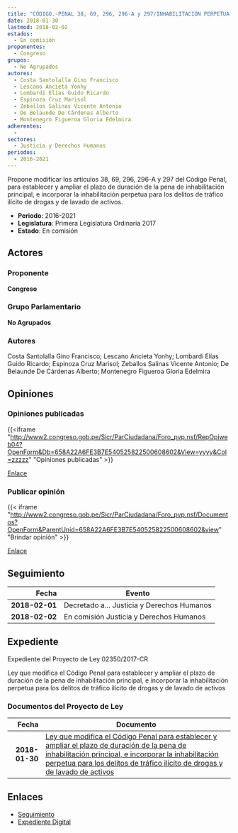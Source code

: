 ```yaml
---
title: "CÓDIGO.-PENAL 38, 69, 296, 296-A y 297/INHABILITACIÓN PERPETUA PARA LOS DELITOS DE TRÁFICO ILÍCITO DE DROGAS Y DE LAVADO DE ACTIVOS"
date: 2018-01-30
lastmod: 2018-02-02
estados: 
  - En comisión
proponentes: 
  - Congreso
grupos: 
  - No Agrupados
autores: 
  - Costa Santolalla Gino Francisco
  - Lescano Ancieta Yonhy
  - Lombardi Elías Guido Ricardo
  - Espinoza Cruz Marisol
  - Zeballos Salinas Vicente Antonio
  - De Belaunde De Cárdenas Alberto
  - Montenegro Figueroa Gloria Edelmira
adherentes: 
  - 
sectores: 
  - Justicia y Derechos Humanos
periodos: 
  - 2016-2021
---
```


Propone modificar los artículos 38, 69, 296, 296-A y 297 del Código Penal, para establecer y ampliar el plazo de duración de la pena de inhabilitación principal, e incorporar la inhabilitación perpetua para los delitos de tráfico ilícito de drogas y de lavado de activos.

- **Periodo**: 2016-2021
- **Legislatura**: Primera Legislatura Ordinaria 2017
- **Estado**: En comisión

## Actores

### Proponente

**Congreso**

### Grupo Parlamentario

**No Agrupados**

### Autores

Costa Santolalla Gino Francisco; Lescano Ancieta Yonhy; Lombardi Elías Guido Ricardo; Espinoza Cruz Marisol; Zeballos Salinas Vicente Antonio; De Belaunde De Cárdenas Alberto; Montenegro Figueroa Gloria Edelmira


## Opiniones

### Opiniones publicadas

{{<iframe "http://www2.congreso.gob.pe/Sicr/ParCiudadana/Foro_pvp.nsf/RepOpiweb04?OpenForm&Db=658A22A6FE3B7E540525822500608602&View=yyyy&Col=zzzzz" "Opiniones publicadas" >}}

[Enlace](http://www2.congreso.gob.pe/Sicr/ParCiudadana/Foro_pvp.nsf/RepOpiweb04?OpenForm&Db=658A22A6FE3B7E540525822500608602&View=yyyy&Col=zzzzz)
### Publicar opinión

{{< iframe "http://www2.congreso.gob.pe/Sicr/ParCiudadana/Foro_pvp.nsf/Documentos?OpenForm&ParentUnid=658A22A6FE3B7E540525822500608602&view" "Brindar opinión" >}}

[Enlace](http://www2.congreso.gob.pe/Sicr/ParCiudadana/Foro_pvp.nsf/Documentos?OpenForm&ParentUnid=658A22A6FE3B7E540525822500608602&view)

## Seguimiento

| Fecha | Evento |
|------:|--------|
| **2018-02-01** | Decretado a... Justicia y Derechos Humanos|
| **2018-02-02** | En comisión Justicia y Derechos Humanos|


## Expediente

Expediente del Proyecto de Ley 02350/2017-CR

Ley que modifica el Código Penal para establecer y ampliar el plazo de duración de la pena de inhabilitación principal, e incorporar la inhabilitación perpetua para los delitos de tráfico ilícito de drogas y de lavado de activos


### Documentos del Proyecto de Ley

| Fecha | Documento |
|------:|--------|
| **2018-01-30** | [Ley que modifica el Código Penal para establecer y ampliar el plazo de duración de la pena de inhabilitación principal, e incorporar la inhabilitación perpetua para los delitos de tráfico ilícito de drogas y de lavado de activos](http://www.leyes.congreso.gob.pe/Documentos/2016_2021/Proyectos_de_Ley_y_de_Resoluciones_Legislativas/PL0235020180130.pdf) |

## Enlaces 

- [Seguimiento](http://www2.congreso.gob.pe/Sicr/TraDocEstProc/CLProLey2016.nsf/f7fff46988ca05b1052578e100829cc7/e542f5571963223a05258225005ec545?OpenDocument)
- [Expediente Digital](http://www2.congreso.gob.pe/Sicr/TraDocEstProc/CLProLey2016.nsf/f7fff46988ca05b1052578e100829cc7/e542f5571963223a05258225005ec545?OpenDocument&Click=05257FB7005EB655.eb71d0cf91d8294e05256cdf006b5706/$Body/0.1C6C)
